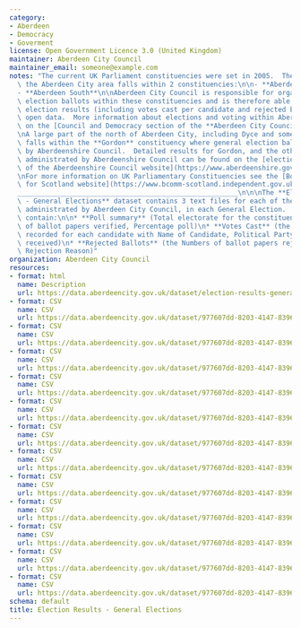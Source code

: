 ```yaml
---
category:
- Aberdeen
- Democracy
- Goverment
license: Open Government Licence 3.0 (United Kingdom)
maintainer: Aberdeen City Council
maintainer_email: someone@example.com
notes: "The current UK Parliament constituencies were set in 2005.  The majority of\
  \ the Aberdeen City area falls within 2 constituencies:\n\n- **Aberdeen North**\n\
  - **Aberdeen South**\n\nAberdeen City Council is responsible for organising general\
  \ election ballots within these constituencies and is therefore able to share the\
  \ election results (including votes cast per candidate and rejected ballots) as\
  \ open data.  More information about elections and voting within Aberdeen is available\
  \ on the [Council and Democracy section of the **Aberdeen City Council** website](https://www.aberdeencity.gov.uk/services/council-and-democracy).\n\
  \nA large part of the north of Aberdeen City, including Dyce and some parts of Bucksburn,\
  \ falls within the **Gordon** constituency where general election ballots are administrated\
  \ by Aberdeenshire Council.  Detailed results for Gordon, and the other constituencies\
  \ administrated by Aberdeenshire Council can be found on the [elections section\
  \ of the Aberdeenshire Council website](https://www.aberdeenshire.gov.uk/council-and-democracy/elections/).\n\
  \nFor more information on UK Parliamentary Constituencies see the [Boundary Commission\
  \ for Scotland website](https://www.bcomm-scotland.independent.gov.uk/).   \n\n\
  _______________________________________________________\n\n\nThe **Election Results\
  \ - General Elections** dataset contains 3 text files for each of the Aberdeen constituencies\
  \ administrated by Aberdeen City Council, in each General Election.  These files\
  \ contain:\n\n* **Poll summary** (Total electorate for the constituency, Number\
  \ of ballot papers verified, Percentage poll)\n* **Votes Cast** (the Number of votes\
  \ recorded for each candidate with Name of Candidate, Political Party, Total Votes\
  \ received)\n* **Rejected Ballots** (the Numbers of ballot papers rejected for each\
  \ Rejection Reason)"
organization: Aberdeen City Council
resources:
- format: html
  name: Description
  url: https://data.aberdeencity.gov.uk/dataset/election-results-general-elections
- format: CSV
  name: CSV
  url: https://data.aberdeencity.gov.uk/dataset/977607dd-8203-4147-8396-c11c0e346f60/resource/1e892e6a-4aae-49c8-9371-78f57f7bc78a/download/ge2019-abnorth-poll-summary.csv
- format: CSV
  name: CSV
  url: https://data.aberdeencity.gov.uk/dataset/977607dd-8203-4147-8396-c11c0e346f60/resource/284ca5b8-888e-4bd4-af35-7bfe0b65ea38/download/ge2019-absouth-poll-summary.csv
- format: CSV
  name: CSV
  url: https://data.aberdeencity.gov.uk/dataset/977607dd-8203-4147-8396-c11c0e346f60/resource/cea02ea5-eae0-444f-bc8a-6bc73687ae28/download/ge2019-abnorth-votes-cast.csv
- format: CSV
  name: CSV
  url: https://data.aberdeencity.gov.uk/dataset/977607dd-8203-4147-8396-c11c0e346f60/resource/f32d9103-e3a6-43d6-aa2c-7e7f086860b3/download/ge2019-absouth-votes-cast.csv
- format: CSV
  name: CSV
  url: https://data.aberdeencity.gov.uk/dataset/977607dd-8203-4147-8396-c11c0e346f60/resource/15871e21-59da-407b-b2b6-f19f1cbe0d3d/download/ge2019-abnorth-rejected-ballots.csv
- format: CSV
  name: CSV
  url: https://data.aberdeencity.gov.uk/dataset/977607dd-8203-4147-8396-c11c0e346f60/resource/b56920cc-e9a4-4e1c-ac0e-9d053ce0d61f/download/ge2019-absouth-rejected-ballots.csv
- format: CSV
  name: CSV
  url: https://data.aberdeencity.gov.uk/dataset/977607dd-8203-4147-8396-c11c0e346f60/resource/f0ac28aa-bdc6-496c-adb3-4c88980f97cc/download/ge2017-abnorth-poll-summary.csv
- format: CSV
  name: CSV
  url: https://data.aberdeencity.gov.uk/dataset/977607dd-8203-4147-8396-c11c0e346f60/resource/066c25e5-a824-4c21-8286-6fe474cbcdc0/download/ge2017-absouth-poll-summary.csv
- format: CSV
  name: CSV
  url: https://data.aberdeencity.gov.uk/dataset/977607dd-8203-4147-8396-c11c0e346f60/resource/92196bfa-0f2f-4932-9e24-0a62f5be0d9b/download/ge2017-abnorth-votes-cast.csv
- format: CSV
  name: CSV
  url: https://data.aberdeencity.gov.uk/dataset/977607dd-8203-4147-8396-c11c0e346f60/resource/9cba77e4-2bb8-4ccb-85bb-603802dbe8d3/download/ge2017-absouth-votes-cast.csv
- format: CSV
  name: CSV
  url: https://data.aberdeencity.gov.uk/dataset/977607dd-8203-4147-8396-c11c0e346f60/resource/a161e976-f27b-41f2-a342-b9a6b1e91ee1/download/ge2017-abnorth-rejected-ballots.csv
- format: CSV
  name: CSV
  url: https://data.aberdeencity.gov.uk/dataset/977607dd-8203-4147-8396-c11c0e346f60/resource/f24cdce6-7cfb-4f02-a942-5a394a0ab579/download/ge2017-absouth-rejected-ballots.csv
schema: default
title: Election Results - General Elections
---
```

